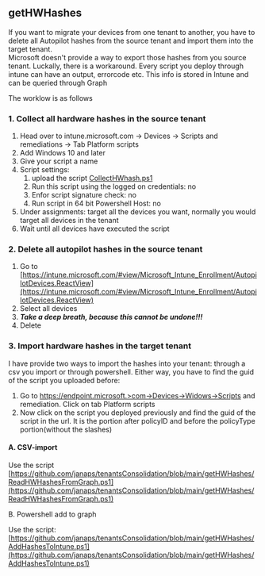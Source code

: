 ## **getHWHashes**

If you want to migrate your devices from one tenant to another, you have to delete all Autopilot hashes from the source tenant and import them into the target tenant.  
Microsoft doesn't provide a way to export those hashes from you source tenant. Luckally, there is a workaround. Every script you deploy through intune can have an output, errorcode etc. This info is stored in Intune and can be queried through Graph

The worklow is as follows

### 1\. Collect all hardware hashes in the source tenant

1.  Head over to intune.microsoft.com → Devices → Scripts and remediations → Tab Platform scripts
2.  Add Windows 10 and later
3.  Give your script a name
4.  Script settings:
    1.  upload the script [CollectHWhash.ps1](https://github.com/janaps/tenantsConsolidation/blob/main/getHWHashes/CollectHWhash.ps1)
    2.  Run this script using the logged on credentials: no
    3.  Enfor script signature check: no
    4.  Run script in 64 bit Powershell Host: no
5.  Under assignments: target all the devices you want, normally you would target all devices in the tenant
6.  Wait until all devices have executed the script

### 2\. Delete all autopilot hashes in the source tenant

1.  Go to [https://intune.microsoft.com/#view/Microsoft_Intune_Enrollment/AutopilotDevices.ReactView](https://intune.microsoft.com/#view/Microsoft_Intune_Enrollment/AutopilotDevices.ReactView)
2.  Select all devices
3.  _**Take a deep breath, because this cannot be undone!!!**_
4.  Delete

### 3\. Import hardware hashes in the target tenant

I have provide two ways to import the hashes into your tenant: through a csv you import or through powershell. Either way, you have to find the guid of the script you uploaded before:

1.  Go to https://endpoint.microsoft.>com->Devices->Widows->Scripts and remediation. Click on tab Platform scripts
2.  Now click on the script you deployed previously and find the guid of the script in the url. It is the portion after policyID and before the policyType portion(without the slashes)

#### A. CSV-import

Use the script [https://github.com/janaps/tenantsConsolidation/blob/main/getHWHashes/ReadHWHashesFromGraph.ps1](https://github.com/janaps/tenantsConsolidation/blob/main/getHWHashes/ReadHWHashesFromGraph.ps1)

B. Powershell add to graph

Use the script: [https://github.com/janaps/tenantsConsolidation/blob/main/getHWHashes/AddHashesToIntune.ps1](https://github.com/janaps/tenantsConsolidation/blob/main/getHWHashes/AddHashesToIntune.ps1)
